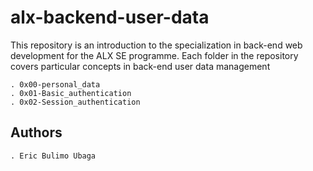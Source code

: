 # alx-backend-user-data

This repository is an introduction to the specialization in back-end web
development for the ALX SE programme.
Each folder in the repository covers particular concepts in back-end user
data management

    . 0x00-personal_data
    . 0x01-Basic_authentication
    . 0x02-Session_authentication

## Authors

	. Eric Bulimo Ubaga


